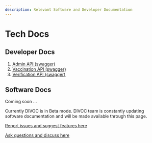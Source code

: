 ```yaml
---
description: Relevant Software and Developer Documentation
---
```


# Tech Docs

## Developer Docs

1. [Admin API \(swagger\)](https://egovernments.github.io/DIVOC/developer-docs/api/admin-api.html#/admin-portal.yaml)
2. [Vaccination API \(swagger\)](https://egovernments.github.io/DIVOC/developer-docs/api/admin-api.html#/vaccination-api.yaml)
3. [Verification API \(swagger\)](https://egovernments.github.io/DIVOC/developer-docs/api/admin-api.html#/divoc-verification.yaml)

## Software Docs

Coming soon …

Currently DIVOC is in Beta mode. DIVOC team is constantly updating software documentation and will be made available through this page.



[Report issues and suggest features here](https://github.com/bharat-dpi/DIVOC/issues)

[Ask questions and discuss here](https://github.com/bharat-dpi/DIVOC/discussions)





